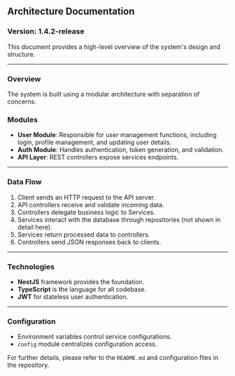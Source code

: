 ## Architecture Documentation

### Version: 1.4.2-release

This document provides a high-level overview of the system's design and structure.

---

### Overview
The system is built using a modular architecture with separation of concerns.

### Modules
- **User Module**: Responsible for user management functions, including login, profile management, and updating user details.
- **Auth Module**: Handles authentication, token generation, and validation.
- **API Layer**: REST controllers expose services endpoints.

---

### Data Flow
1. Client sends an HTTP request to the API server.
2. API controllers receive and validate incoming data.
3. Controllers delegate business logic to Services.
4. Services interact with the database through repositories (not shown in detail here).
5. Services return processed data to controllers.
6. Controllers send JSON responses back to clients.

---

### Technologies
- **NestJS** framework provides the foundation.
- **TypeScript** is the language for all codebase.
- **JWT** for stateless user authentication.

---

### Configuration
- Environment variables control service configurations.
- `config` module centralizes configuration access.

For further details, please refer to the `README.md` and configuration files in the repository.
